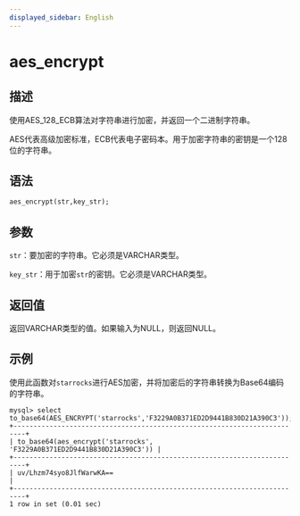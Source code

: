```yaml
---
displayed_sidebar: English
---
```


# aes_encrypt

## 描述

使用AES_128_ECB算法对字符串进行加密，并返回一个二进制字符串。

AES代表高级加密标准，ECB代表电子密码本。用于加密字符串的密钥是一个128位的字符串。

## 语法

```Haskell
aes_encrypt(str,key_str);
```

## 参数

`str`：要加密的字符串。它必须是VARCHAR类型。

`key_str`：用于加密`str`的密钥。它必须是VARCHAR类型。

## 返回值

返回VARCHAR类型的值。如果输入为NULL，则返回NULL。

## 示例

使用此函数对`starrocks`进行AES加密，并将加密后的字符串转换为Base64编码的字符串。

```Plain
mysql> select to_base64(AES_ENCRYPT('starrocks','F3229A0B371ED2D9441B830D21A390C3'));
+-------------------------------------------------------------------------+
| to_base64(aes_encrypt('starrocks', 'F3229A0B371ED2D9441B830D21A390C3')) |
+-------------------------------------------------------------------------+
| uv/Lhzm74syo8JlfWarwKA==                                                |
+-------------------------------------------------------------------------+
1 row in set (0.01 sec)
```